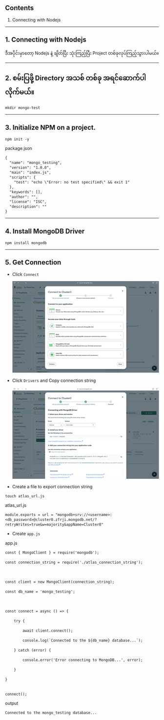 ## Contents
1. Connecting with Nodejs

---

## 1. Connecting with Nodejs

ဒီအပိုင်းမှာတော့ Nodejs နဲ့ ချိတ်ပြီး သုံးကြည့်ပြီး Project တစ်ခုလုပ်ကြည့်သွားပါမယ်။ 

------------------------------------------------------------------------

## 2. စမ်းပြဖို့ Directory အသစ် တစ်ခု အရင်ဆောက်ပါလိုက်မယ်။

```
mkdir mongo-test
```

------------------------------------------------------------------------

## 3. Initialize NPM on a project.

```
npm init -y
```

package.json
```
{
  "name": "mongo_testing",
  "version": "1.0.0",
  "main": "index.js",
  "scripts": {
    "test": "echo \"Error: no test specified\" && exit 1"
  },
  "keywords": [],
  "author": "",
  "license": "ISC",
  "description": ""
}
```

------------------------------------------------------------------------

## 4. Install MongoDB Driver

```
npm install mongodb
```

------------------------------------------------------------------------

## 5. Get Connection
   
   - Click `Connect`
     
     ![GetConnection](images/01_GetConnection.png)
   
   - Click `Drivers` and Copy connection string
     
     ![GetConnection](images/01.1_GetConnection.png)
   
   - Create a file to export connection string
 
```
touch atlas_url.js
```

atlas_url.js
```
module.exports = url = "mongodb+srv://<username>:<db_password>@cluster0.zfrji.mongodb.net/?retryWrites=true&w=majority&appName=Cluster0"
```

   - Create `app.js`

app.js
```
const { MongoClient } = require('mongodb');

const connection_string = require('./atlas_connection_string');

  

const client = new MongoClient(connection_string);

const db_name = 'mongo_testing';

  

const connect = async () => {

	try {

	    await client.connect();

	    console.log(`Connected to the ${db_name} database...`);

	} catch (error) {

	    console.error('Error connecting to MongoDB...', error);

	}

}

  
connect();
```

output
```
Connected to the mongo_testing database...
```